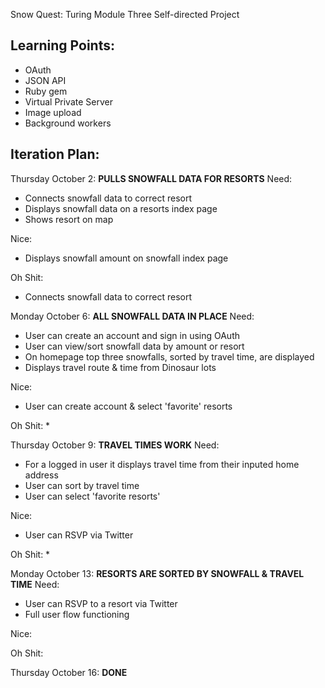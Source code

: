 Snow Quest: Turing Module Three Self-directed Project

## Learning Points:
* OAuth
* JSON API
* Ruby gem
* Virtual Private Server
* Image upload
* Background workers

## Iteration Plan:
Thursday October 2:
**PULLS SNOWFALL DATA FOR RESORTS**
Need:
* Connects snowfall data to correct resort
* Displays snowfall data on a resorts index page
* Shows resort on map

Nice:
* Displays snowfall amount on snowfall index page

Oh Shit:
* Connects snowfall data to correct resort

Monday October 6:
**ALL SNOWFALL DATA IN PLACE**
Need:
* User can create an account and sign in using OAuth
* User can view/sort snowfall data by amount or resort
* On homepage top three snowfalls, sorted by travel time, are displayed
* Displays travel route & time from Dinosaur lots

Nice:
* User can create account & select 'favorite' resorts

Oh Shit:
*

Thursday October 9:
**TRAVEL TIMES WORK**
Need:
* For a logged in user it displays travel time from their inputed home address
* User can sort by travel time
* User can select 'favorite resorts'

Nice:
* User can RSVP via Twitter

Oh Shit:
*

Monday October 13:
**RESORTS ARE SORTED BY SNOWFALL & TRAVEL TIME**
Need:
* User can RSVP to a resort via Twitter
* Full user flow functioning

Nice:

Oh Shit:

Thursday October 16:
**DONE**
